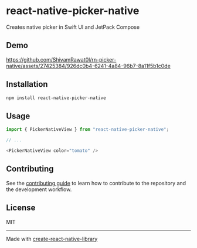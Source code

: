 # react-native-picker-native

Creates native picker in Swift UI and JetPack Compose

## Demo 
https://github.com/ShivamRawat0l/rn-picker-native/assets/27425384/926dc0b4-6241-4a84-96b7-8a11f5b1c0de

## Installation

```sh
npm install react-native-picker-native
```

## Usage

```js
import { PickerNativeView } from "react-native-picker-native";

// ...

<PickerNativeView color="tomato" />
```

## Contributing

See the [contributing guide](CONTRIBUTING.md) to learn how to contribute to the repository and the development workflow.

## License

MIT

---

Made with [create-react-native-library](https://github.com/callstack/react-native-builder-bob)
